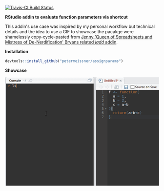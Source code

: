 
<!-- README.md is generated from README.Rmd. Please edit that file -->
[![Travis-CI Build Status](https://travis-ci.org/petermeissner/assignparams.svg?branch=master)](https://travis-ci.org/petermeissner/assignparams)

**RStudio addin to evaluate function parameters via shortcut**

This addin's use case was inspired by my personal workflow but technical details and the idea to use a GIF to showcase the pacakge were shamelessly copy-cycle-pasted from [Jenny 'Queen of Spreadsheets and Mistress of De-Nerdification' Bryans related *jadd* addin](https://github.com/jennybc/jadd).

**Installation**

``` r
devtools::install_github("petermeissner/assignparams")
```

**Showcase**

![](extra/assign_params.gif)
